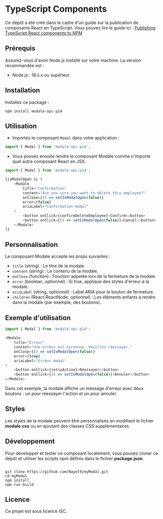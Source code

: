 # TypeScript Components

Ce dépôt a été créé dans le cadre d'un guide sur la publication de composants React en TypeScript. Vous pouvez lire le guide ici : [Publishing TypeScript React components to NPM](https://fildon.hashnode.dev/publishing-typescript-react-components-to-npm)

## Prérequis

Assurez-vous d'avoir Node.js installé sur votre machine. La version recommandée est :

- Node.js : 18.x.x ou supérieur

## Installation

Installez ce package :

```shell
npm install modale-opc-p14
```

## Utilisation

* Importez le composant `Modal` dans votre application :

```javascript
import { Modal } from 'modale-opc-p14';
```
* Vous pouvez ensuite rendre le composant Modale comme n'importe quel autre composant React en JSX.
```javascript
import { Modal } from 'modale-opc-p14';

{isModalOpen && (
    <Modale
        title="Confirmation"
        content="Are you sure you want to delete this employee?"
        onClose={() => setIsModalOpen(false)}
        error={false}
        ariaLabel="Confirmation modal"
    >
        <button onClick={confirmDeleteEmployee}>Confirm</button>
        <button onClick={() => setIsModalOpen(false)}>Cancel</button>
    </Modale>
)}
```
## Personnalisation

Le composant Modale accepte les props suivantes :

* `title` (string) : Le titre de la modale.
* `content` (string) : Le contenu de la modale.
* `onClose` (function) : Fonction appelée lors de la fermeture de la modale.
* `error` (boolean, optionnel) : Si true, applique des styles d'erreur à la modale.
* `ariaLabel` (string, optionnel) : Label ARIA pour le bouton de fermeture.
* `children` (React.ReactNode, optionnel) : Les éléments enfants à rendre dans la modale (par exemple, des boutons).

## Exemple d'utilisation

```javascript
import { Modal } from 'modale-opc-p14';

<Modale
    title="Erreur"
    content="Une erreur est survenue. Veuillez réessayer."
    onClose={() => setIsModalOpen(false)}
    error={true}
    ariaLabel="Erreur modal"
>
    <button onClick={retryAction}>Réessayer</button>
    <button onClick={() => setIsModalOpen(false)}>Annuler</button>
</Modale>
```
Dans cet exemple, la modale affiche un message d'erreur avec deux boutons : un pour réessayer l'action et un pour annuler.

## Styles


Les styles de la modale peuvent être personnalisés en modifiant le fichier **modale.css** ou en ajoutant des classes CSS supplémentaires.

## Développement

Pour développer et tester ce composant localement, vous pouvez cloner ce dépôt et utiliser les scripts npm définis dans le fichier **package.json**.

```shell

git clone https://github.com/Nayel9/myModal.git
cd myModal
npm install
npm run build
```

## Licence
Ce projet est sous licence ISC.